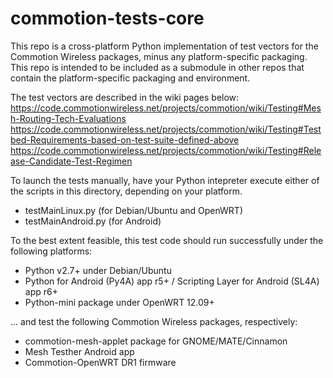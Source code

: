 commotion-tests-core
====================

This repo is a cross-platform Python implementation of test vectors for the Commotion Wireless packages, minus any platform-specific packaging.  This repo is intended to be included as a submodule in other repos that contain the platform-specific packaging and environment.

The test vectors are described in the wiki pages below:
https://code.commotionwireless.net/projects/commotion/wiki/Testing#Mesh-Routing-Tech-Evaluations
https://code.commotionwireless.net/projects/commotion/wiki/Testing#Testbed-Requirements-based-on-test-suite-defined-above
https://code.commotionwireless.net/projects/commotion/wiki/Testing#Release-Candidate-Test-Regimen

To launch the tests manually, have your Python intepreter execute either of the scripts in this directory, depending on your platform.

* testMainLinux.py (for Debian/Ubuntu and OpenWRT)
* testMainAndroid.py (for Android)

To the best extent feasible, this test code should run successfully under the following platforms:

* Python v2.7+ under Debian/Ubuntu
* Python for Android (Py4A) app r5+ / Scripting Layer for Android (SL4A) app r6+
* Python-mini package under OpenWRT 12.09+

... and test the following Commotion Wireless packages, respectively:

* commotion-mesh-applet package for GNOME/MATE/Cinnamon
* Mesh Testher Android app
* Commotion-OpenWRT DR1 firmware
